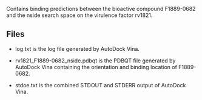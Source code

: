 Contains binding predictions between the bioactive compound F1889-0682 and the nside search space on the virulence factor rv1821.

## Files

- log.txt is the log file generated by AutoDock Vina.

- rv1821_F1889-0682_nside.pdbqt is the PDBQT file generated by AutoDock Vina containing the orientation and binding location of F1889-0682.

- stdoe.txt is the combined STDOUT and STDERR output of AutoDock Vina.

